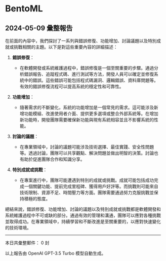 # BentoML

## 2024-05-09 彙整報告

在前面的內容中，我們探討了一系列與錯誤修復、功能增加、討論議題以及特別成就或挑戰相關的主題。以下是對這些重要內容的詳細描述：



1. **錯誤修復**：

   - 在軟體開發或系統維護過程中，錯誤修復是一個至關重要的步驟。通過分析錯誤報告、追蹤程式碼、進行測試等方法，開發人員可以確定並修復系統中的錯誤。這些錯誤可能包括程式碼漏洞、邏輯錯誤、資料庫問題等。有效的錯誤修復流程可以提高系統的穩定性和可靠性。



2. **功能增加**：

   - 隨著需求的不斷變化，系統的功能增加是一個常見的需求。這可能涉及新增功能模組、改進使用者介面、提供更多選項或整合外部系統等。在增加新功能時，開發團隊需要確保新功能與現有系統相容並且不影響系統的性能。



3. **討論的議題**：

   - 在專業領域中，討論的議題可能涉及技術選擇、最佳實踐、安全性問題等。透過討論，團隊可以共享觀點、解決問題並做出明智的決策。討論也有助於促進團隊合作和知識分享。



4. **特別成就或挑戰**：

   - 在專案進行中，團隊可能遭遇到特別的成就或挑戰。成就可能包括成功完成一個關鍵功能、提前完成里程碑、獲得用戶好評等。而挑戰則可能來自技術限制、資源不足、時間壓力等方面。團隊需要通過努力克服挑戰並保持積極的態度。



總結來說，錯誤修復、功能增加、討論的議題以及特別成就或挑戰都是軟體開發和系統維護過程中不可或缺的部分。通過有效的管理和溝通，團隊可以應對各種挑戰並取得成功。在專業領域中，持續學習和不斷改進是至關重要的，以應對快速變化的技術環境。



---



本日共彙整郵件： 0 封



以上報告由 OpenAI GPT-3.5 Turbo 模型自動生成。